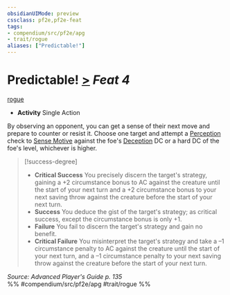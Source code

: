 ```yaml
---
obsidianUIMode: preview
cssclass: pf2e,pf2e-feat
tags:
- compendium/src/pf2e/apg
- trait/rogue
aliases: ["Predictable!"]
---
```

# Predictable!  [>](../../rules/core-rulebook/chapter-9-playing-the-game.md#Actions "Single Action") *Feat 4*  
[rogue](../../rules/traits/rogue.md)  

- **Activity** Single Action

By observing an opponent, you can get a sense of their next move and prepare to counter or resist it. Choose one target and attempt a [Perception](../skills.md#Perception) check to [Sense Motive](../../rules/actions/sense-motive.md) against the foe's [Deception](../skills.md#Deception) DC or a hard DC of the foe's level, whichever is higher.

> [!success-degree] 
> - **Critical Success** You precisely discern the target's strategy, gaining a +2 circumstance bonus to AC against the creature until the start of your next turn and a +2 circumstance bonus to your next saving throw against the creature before the start of your next turn.
> - **Success** You deduce the gist of the target's strategy; as critical success, except the circumstance bonus is only +1.
> - **Failure** You fail to discern the target's strategy and gain no benefit.
> - **Critical Failure** You misinterpret the target's strategy and take a –1 circumstance penalty to AC against the creature until the start of your next turn, and a –1 circumstance penalty to your next saving throw against the creature before the start of your next turn.

*Source: Advanced Player's Guide p. 135*  
%% #compendium/src/pf2e/apg #trait/rogue %%
